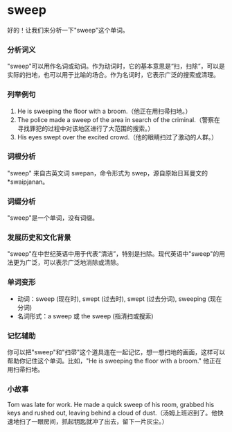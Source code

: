 # sweep

好的！让我们来分析一下"sweep"这个单词。

  

### 分析词义

  

"sweep"可以用作名词或动词。作为动词时，它的基本意思是“扫，扫除”，可以是实际的扫地，也可以用于比喻的场合。作为名词时，它表示广泛的搜索或清理。

  

### 列举例句

  

1.  He is sweeping the floor with a broom.（他正在用扫帚扫地。）
2.  The police made a sweep of the area in search of the criminal.（警察在寻找罪犯的过程中对该地区进行了大范围的搜索。）
3.  His eyes swept over the excited crowd.（他的眼睛扫过了激动的人群。）

  

### 词根分析

  

"sweep" 来自古英文词 swepan，命令形式为 swep，源自原始日耳曼文的 \*swaipjanan。

  

### 词缀分析

  

"sweep"是一个单词，没有词缀。

  

### 发展历史和文化背景

  

"sweep"在中世纪英语中用于代表“清洁”，特别是扫除。现代英语中"sweep"的用法更为广泛，可以表示广泛地消除或清除。

  

### 单词变形

  

*   动词：sweep (现在时), swept (过去时), swept (过去分词), sweeping (现在分词)
*   名词形式：a sweep 或 the sweep (指清扫或搜索)

  

### 记忆辅助

  

你可以把"sweep"和"扫帚"这个道具连在一起记忆，想一想扫地的画面，这样可以帮助你记住这个单词。比如，"He is sweeping the floor with a broom." 他正在用扫帚扫地。

  

### 小故事

  

Tom was late for work. He made a quick sweep of his room, grabbed his keys and rushed out, leaving behind a cloud of dust.（汤姆上班迟到了。他快速地扫了一眼房间，抓起钥匙就冲了出去，留下一片灰尘。）
